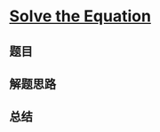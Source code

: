# [Solve the Equation](https://leetcode.com/problems/solve-the-equation/)
## 题目


## 解题思路


## 总结


